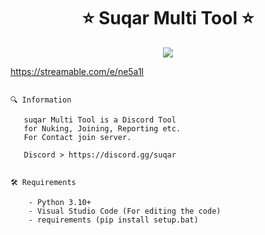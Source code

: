  
<h1 align="center">⭐ Suqar Multi Tool ⭐  </h1>

<p align="center">
  <img src="https://cdn.discordapp.com/attachments/1093289506821648434/1097865100737642596/image.png">
</p>
</p>

<p align="center">

https://streamable.com/e/ne5a1l

```  

🔍 Information

   suqar Multi Tool is a Discord Tool
   for Nuking, Joining, Reporting etc.
   For Contact join server.
   
   Discord > https://discord.gg/suqar
      
   
🛠️ Requirements
    
    - Python 3.10+
    - Visual Studio Code (For editing the code)
    - requirements (pip install setup.bat)
   
 
```
